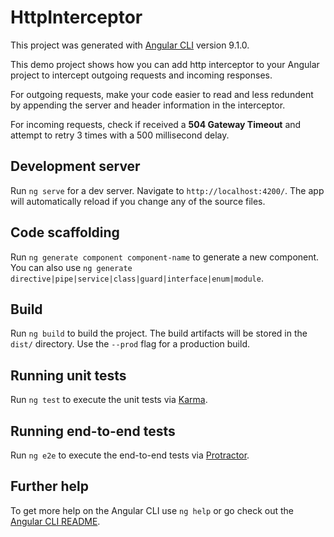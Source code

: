 # HttpInterceptor

This project was generated with [Angular CLI](https://github.com/angular/angular-cli) version 9.1.0.

This demo project shows how you can add http interceptor to your Angular project to intercept outgoing requests and incoming responses.  

For outgoing requests, make your code easier to read and less redundent by appending the server and header information in the interceptor.   

For incoming requests, check if received a **504 Gateway Timeout** and attempt to retry 3 times with a 500 millisecond delay. 

## Development server

Run `ng serve` for a dev server. Navigate to `http://localhost:4200/`. The app will automatically reload if you change any of the source files.

## Code scaffolding

Run `ng generate component component-name` to generate a new component. You can also use `ng generate directive|pipe|service|class|guard|interface|enum|module`.

## Build

Run `ng build` to build the project. The build artifacts will be stored in the `dist/` directory. Use the `--prod` flag for a production build.

## Running unit tests

Run `ng test` to execute the unit tests via [Karma](https://karma-runner.github.io).

## Running end-to-end tests

Run `ng e2e` to execute the end-to-end tests via [Protractor](http://www.protractortest.org/).

## Further help

To get more help on the Angular CLI use `ng help` or go check out the [Angular CLI README](https://github.com/angular/angular-cli/blob/master/README.md).
